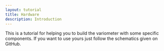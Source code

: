 ```yaml
---
layout: tutorial
title: Hardware
description: Introduction
---
```


This is a tutorial for helping you to build the variometer with some specific components. If you want to use yours just follow the schematics given on GitHub. 